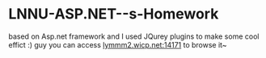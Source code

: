 # LNNU-ASP.NET--s-Homework
based on Asp.net framework and I used JQurey plugins to make some cool effict :) guy you can access  [lymmm2.wicp.net:14171](http://lymmm2.wicp.net:14171 "我的个人网站") to browse it~

